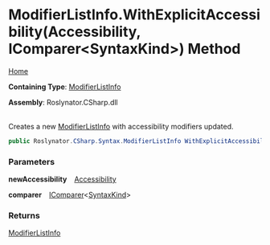 # ModifierListInfo\.WithExplicitAccessibility\(Accessibility, IComparer\<SyntaxKind>\) Method

[Home](../../../../../README.md)

**Containing Type**: [ModifierListInfo](../README.md)

**Assembly**: Roslynator\.CSharp\.dll

\
Creates a new [ModifierListInfo](../README.md) with accessibility modifiers updated\.

```csharp
public Roslynator.CSharp.Syntax.ModifierListInfo WithExplicitAccessibility(Microsoft.CodeAnalysis.Accessibility newAccessibility, System.Collections.Generic.IComparer<Microsoft.CodeAnalysis.CSharp.SyntaxKind> comparer = null)
```

### Parameters

**newAccessibility** &ensp; [Accessibility](https://docs.microsoft.com/en-us/dotnet/api/microsoft.codeanalysis.accessibility)

**comparer** &ensp; [IComparer](https://docs.microsoft.com/en-us/dotnet/api/system.collections.generic.icomparer-1)\<[SyntaxKind](https://docs.microsoft.com/en-us/dotnet/api/microsoft.codeanalysis.csharp.syntaxkind)>

### Returns

[ModifierListInfo](../README.md)

